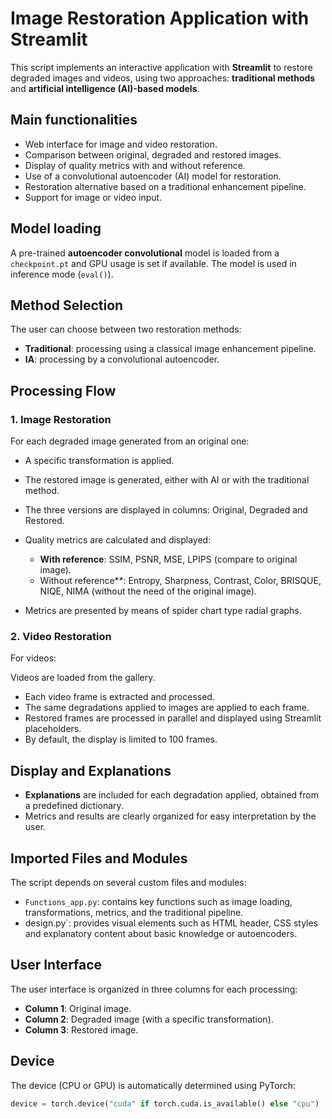 # Image Restoration Application with Streamlit

This script implements an interactive application with **Streamlit** to restore degraded images and videos, using two approaches: **traditional methods** and **artificial intelligence (AI)-based models**.

## Main functionalities

- Web interface for image and video restoration.
- Comparison between original, degraded and restored images.
- Display of quality metrics with and without reference.
- Use of a convolutional autoencoder (AI) model for restoration.
- Restoration alternative based on a traditional enhancement pipeline.
- Support for image or video input.

## Model loading

A pre-trained **autoencoder convolutional** model is loaded from a `checkpoint.pt` and GPU usage is set if available. The model is used in inference mode (`eval()`).

## Method Selection

The user can choose between two restoration methods:

- **Traditional**: processing using a classical image enhancement pipeline.
- **IA**: processing by a convolutional autoencoder.

## Processing Flow

### 1. Image Restoration

For each degraded image generated from an original one:

- A specific transformation is applied.
- The restored image is generated, either with AI or with the traditional method.
- The three versions are displayed in columns: Original, Degraded and Restored.
- Quality metrics are calculated and displayed:

  - **With reference**: SSIM, PSNR, MSE, LPIPS (compare to original image).
  - Without reference**: Entropy, Sharpness, Contrast, Color, BRISQUE, NIQE, NIMA (without the need of the original image).

- Metrics are presented by means of spider chart type radial graphs.

### 2. Video Restoration

For videos:

Videos are loaded from the gallery.

- Each video frame is extracted and processed.
- The same degradations applied to images are applied to each frame.
- Restored frames are processed in parallel and displayed using Streamlit placeholders.
- By default, the display is limited to 100 frames.

## Display and Explanations

- **Explanations** are included for each degradation applied, obtained from a predefined dictionary.
- Metrics and results are clearly organized for easy interpretation by the user.

## Imported Files and Modules

The script depends on several custom files and modules:

- `Functions_app.py`: contains key functions such as image loading, transformations, metrics, and the traditional pipeline.
- design.py`: provides visual elements such as HTML header, CSS styles and explanatory content about basic knowledge or autoencoders.

## User Interface

The user interface is organized in three columns for each processing:

- **Column 1**: Original image.
- **Column 2**: Degraded image (with a specific transformation).
- **Column 3**: Restored image.

## Device

The device (CPU or GPU) is automatically determined using PyTorch:

````python
device = torch.device("cuda" if torch.cuda.is_available() else "cpu")
